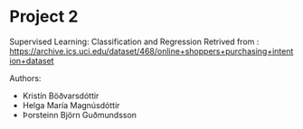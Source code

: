 # Project 2

Supervised Learning: Classification and Regression
Retrived from : https://archive.ics.uci.edu/dataset/468/online+shoppers+purchasing+intention+dataset


Authors: 
- Kristín Böðvarsdóttir
- Helga María Magnúsdóttir
- Þorsteinn Björn Guðmundsson

